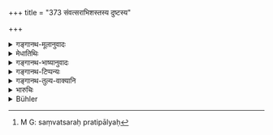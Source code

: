 +++
title = "373 संवत्सराभिशस्तस्य दुष्टस्य"

+++

<details><summary>गङ्गानथ-मूलानुवादः</summary>

If the convicted man is accused again within a year, he shall be punished with a double fine. the same also in the case of intercourse with a ‘vrātyā’ or a ‘chāṇḍālī.’—(373)
</details>

<details><summary>मेधातिथिः</summary>

**अभिशस्तस्** तत्पापकारीत्य् अभिशब्दितः । यो यस्यां स्त्रियां संगृहीतः सो **ऽभिशस्तो** दण्डितः । स चेत् संवत्सरं प्रतिपाल्य,[^२६७] अतीते **संवत्सरे** पुनस् तस्याम् एव संगृह्यते तदा तस्यैकं वारम् अभिशस्तस्य **संवत्सरे** गते पुनर् दुष्टस्य द्विगुणो दण्डः ।


[^२६७]:
     M G: saṃvatsaraḥ pratipālyaḥ

**संवत्सराभिशस्तस्येति** समासपाठे कथंचिद् योजना ।   

**व्रात्यया सह संवासे** तावद् एव । किं यावद् एव पुनर् दुष्टस्य । नेति ब्रूमः । तत्राप्य् उत्तमाधममध्यमानाम् अनेकविधो दण्डः । तत्र को ऽसाव् इह । द्विगुण इति न ज्ञायते । किं तर्हि, **चाण्डाल्या संवासे** यावद् एव **तावद् एव** **व्रात्ययेति**, "सहस्रं त्व् अन्त्यजस्तेयम्" (म्ध् ८.३८५) इति । व्रातः पूगः संघः, तेन चरन्ती[^२६८] पुंश्चलीति कथंचिद् यः कर्तव्यः[^२६९] । अथ वा[^२७०] व्रातम् अर्हति व्रात्येत्य् अस्तु, यकारो दण्डादिः[^२७१] (पाण् ५.१.६६) । का च व्रातम्[^२७२] अर्हति । यानेकपुरुषोपभोग्या पुंश्चली सा हि पुरुषव्रातम् अर्हति । अथ वानेकपुरुषस्वामिका ग्रामस्य[^२७३] दास्यश् च व्रात्याः । ये तूद्वाहहीनां व्रात्यां[^२७४] मन्यन्ते, तेषां मते न मुख्यः शब्दार्थः । अयं हि व्रात्यशब्दः स्मृतिकारैः सावित्रीपतितेषु प्रयुक्तः । न च स्त्रीणां तत्संभवः । अथ स्त्रीणां विवाहस्य तदापत्तिवचनाद् उपनयनम्, तद्धीनपुरुषवद् व्रात्या, गौणस् तर्हि न मुख्यः । यदि नामोपनयनशब्दो ऽनुपनयने विवाहे प्रयुक्तस् तथाप्य् उपनयनहीनो व्रात्य इत्य् उक्ते न विवाहहीन इति प्रतीयते । तथासिंहो ऽयं देश इत्य् उक्ते न सिंहशब्दस्य माणवके प्रयुक्तस्यापि देशस्यामाणवकत्वं प्रतीयते । अस्ति तत्र मुख्य इहासंभव इति चेत्, नासंभवमात्रनिबन्धना गौणी प्रतीतिः । किं तर्हि, संबन्धम् अपरम् उपेक्ष्य । भवेद् उपनयनशब्दो विवाहे गौणः । व्रात्यशब्दस् तु गौण इति को हेतुः । गौणत्वे ऽपि विवाहाभावनिबन्धन इति दुरुपपदम्[^२७५] । व्रात्यजापि — काकाज् जातः काकः श्येनाज् जातः श्येन इति — व्रात्येति शङ्क्यते । बहुसंबन्धप्रत्यासत्त्या[^२७६] हि तत्र रूपातिदेशप्रतिपत्तिः । व्रात्यभार्या तु सत्य् अपि संबन्धे न व्रात्यशब्देन शक्याभिधातुम् । सो ऽयम् इत्य् अभिसंबन्धे हि "पुंयोगाद् आख्यायाम्" (पाण् ४.१.४८) इति तथा भवितव्यम् । तावतश् चायं भेदविवक्षायां तद्धितेनेति । तस्माद् यदि गौणो व्रात्यशब्दो गृहीतव्यस् तज्जाता प्रत्येया[^२७७] । अथ शब्दार्थे व्रातम् अर्हतीति । विवाहभ्रष्टा तु न मुख्या न गौणीति । न च विवाहकालः स्त्रीणां नियतो यत् कालाद् भ्रष्टा व्रात्याः स्युः । यद् अपि प्राग् ऋतोर् विवाह्याः तद् अपि स्वयंवरस्य ऋतुमत्या विना तत् परेणाभ्यनुज्ञात एव कामम् आ मरण्ं तिष्ठेद्[^२७८] गृहे कन्या[^२७९] ॥ ८.३७३ ॥
</details>

<details><summary>गङ्गानथ-भाष्यानुवादः</summary>

‘*Convicted*’—charged of the crime; when a man has committed adultery with a woman and has been punished, he is said to be ‘*convicted*.’

If such a man, within a year, commits adultery with the same woman, then the man being thus convicted and accused again, the fine shall be double.

Another reading is ‘*saṃvatsarābhiśastasya*’ in the compounded form. In this case also the passage may be construed somehow.

‘“*The same also in the case of intercourse with a* “*vrātyā*,”’—that is, when accused again.

Such cannot be the meaning of the verse, we say. In the case of the intercourse in question, there are hound to be various grades of punishment, in the shape of the ‘lowest,’ the ‘middle’ and the ‘highest’ amercement. So that it is not clear the ‘double’ of which one is meant.

What therefore is meant by ‘the same’ is that the line in the case of intercourse with the ‘*vrātyā*’ is to be ‘the same’ as that in that of the ‘*caṇḍālī*’; and for the latter case, the tine of ‘one thousand’ has been prescribed under 385, below.

‘*Vrātyā*.’—‘*Vrāta*’ means *host, crowd*; so that the ‘*vrātyā*’ would be *one who has intercourse with a large number of men*; the term being explained etymologically as ‘*vrātena charati*’; or it may be explained as ‘*vrātam arhati*,’ the *ya* in the middle coming in in accordance with Pāṇini, 5.1.66. Who would be the woman that would be ‘*vrātyā*’ in this latter sense? The unchaste woman who has intercourse with several men; for it is only she that can be said to be *fit for a host*,’ (‘*vrātam arhati*’).

Or, the term ‘*vrātyā*’ may stand for the village slave-girl, who has several masters.

Some people explain ‘*vrātyā*’ as meaning *unmarried*.

But according to this view the term would not be held to be used in its primary sense. For the writers on *Smṛti* have used the term in the sense of ‘those who have fallen off from the Sāvitrī’; and this cannot he applicable to women.

“But for the woman marriage has been declared to be the substitute for
*upanayana* (initiation into Sāvitrī). So that she who has not been
married, would be a ‘*vrātyā*.’”

But in that case the term would be used in the figurative, not the primary, sense. Even though the term ‘*upanayana*’ has been used in the sense of *marriage*, which is *not-upanayana*, yet when it is declared that ‘the man who is devoid of the *upanayana* is called a *vrātya*,’ it is never understood to mean that the man *devoid of marriage* is meant. Just as when it is said that ‘this place is without a lion,’ it is never understood to mean that ‘the place is without the boy,’—eveu though the term ‘lion’ may have been figuratively used for the ‘boy.’

“In the latter case there is possibility of the primary moaning of the term ‘lion’ being applicable, but in the case in question, there is no such for the term ‘*upanayana*.’”

Figurative use does not depend entirely upon the impossibility of the primary meaning; it stands in need of other attendant circumstances also.

Then again, there is no doubt that the term ‘upana yana’ in the sense of
*marriage* can be only figurative; but what reason can there be for
regarding the term ‘*vrātyā*’ also (in the present text) as figurative? Even though it be figurative, it will he difficult to explain this as being based upon the fact of there being no marriage.

Further, it may be supposed that the woman born of a *vrātya*,’ is also a *vrātyā* on the analogy of the bird born of a *crow* being a *crow*, and that born of the *kite* being a kite. And the term ‘*vrātyā*’ would he applicable to the child by its relationship to the ‘*vrātyā*’ (the nominal affix denoting this relationship).

“But the wife of the *vrātya* man cannot be called a ‘*vrātyā*,’ even though she bear a *relationship* to him.”

But in the case cited the difficulty would be due to the case coming under Pāṇini’s Sūtra 4.1.18 (by which the feminine form would be ‘*vrātyī*’). The case of ‘the child born of the Vrātyā woman’ however does not come under this *Sūtra*.

Thus then, if the term ‘*vrātyā*’ is to be taken in a figurative sense, it is to be understood to stand for ‘the woman born of a *vrātyā* woman.’ If on the other hand, the term is used in its primary sense, then it must mean ‘*she who is fit for a vrāta* or crowd,’—The ‘*unmarried woman*’ on the other hand does not come in either as the primary or the figurative meaning. Further, there is no time fixed for the marriage of women, by transgressing which they would become *vrātyā* (in the sense in which the man transgressing the time-limit for
*Upanayana* becomes known as *vrātya*). As for the rule that girls
should be married *before puberty*,—its transgression also is permitted by the sanctioning of the custom of ‘*Svayaṃvara*,’ ‘self-choice,’ which can be done only when a woman is of a sufficiently advanced age, and hence has attained puberty. And further, if no girl were to be married after puberty, several girls would have to remain in their father’s house till death.—(373).
</details>

<details><summary>गङ्गानथ-टिप्पन्यः</summary>

‘*Vrātyā*’—‘(*a*) A public woman, or (*b*) a woman who belongs, as
slave, to several men, or (*c*) ‘unmarried’ (the last being rejected)
(Medhātithi who is misrepresented by Buhler);—‘the wife of a person,
who, though of a twice-born caste, has not had his sacraments’
(Govindarāja 'and Kullūka).

This verse is quoted in *Vivādaratnākara* (p. 394), which adds the
following explanatory notes:—If a man is found to persist in the
intercourse for one year, after having been convicted of it,—he should
suffer double the penalty prescribed for the first offence of its kind;
and the penalty should be enhanced in proportion to the period of
duration of the connection. ‘*Vrātyā*’ is the woman fallen from virtue,
who has abandoned all meritorious acts; but Halāyudha explains
‘*vrātyā*’ as a maiden that has passed her marriageable age.
</details>

<details><summary>गङ्गानथ-तुल्य-वाक्यानि</summary>

*Mahābhārata* (12.165.66).—‘On having intercourse with a *Cāṇḍāla*
woman, a man of the three higher castes shall he branded with the sign
of a headless body and banished; but the Śūdra shall be only branded. A
*Cāṇḍāla* approaching an *Ārya* woman shall be put to death.’
</details>

<details><summary>भारुचिः</summary>

यो यस्याम् अभिगृहीतः स चेत् संवत्सरे ऽतीते पुनस् तस्याम् एवाभिगृह्येत् तस्य यथोपदेशाद् द्विगुणो दण्डः कर्तव्यः । यस् तु संवत्सराद् अर्वाक् पुनर् अपि गृह्यते तस्य प्रथममासे द्वादशगुणो दण्डः एवं मासानुमासं भागह्रासेन तावद् दण्डप्रकॢप्तिः । यावत् संवत्सरे ऽतीते द्विगुणो दण्ड इति । एवं संवत्सराद् ऊर्ध्वं भागद्वादशभागह्रासेन मासानुमास एव दण्डः प्रकल्प्यः । यावद् एक एव भागो ऽवशिष्ट इति । एवं प्रत्यागमने यो दण्डः प्रकल्प्यते तस्याप्य् एषैव प्रकॢप्तिर् अनूद्यते । चण्डालीगमने च दण्डं वक्ष्यति "सहस्रं त्व् अन्त्यजस्त्रियम्" इति ॥ ३.३७२ ॥
</details>

<details><summary>Bühler</summary>

373	On a man (once) convicted, who is (again) accused within a year, a double fine (must be inflicted); even thus (must the fine be doubled) for (repeated) intercourse with a Vratya and a Kandali.
</details>
